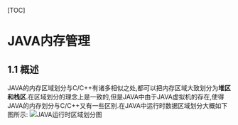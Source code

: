 
[TOC]

# JAVA内存管理

## 1.1 概述
JAVA的内存区域划分与C/C++有诸多相似之处,都可以把内存区域大致划分为**堆区和栈区**.在区域划分的理念上是一致的,但是JAVA中由于JAVA虚拟机的存在,使得JAVA的内存划分与C/C++又有一些区别.在JAVA中运行时数据区域划分大概如下图所示:
![JAVA运行时区域划分图](./images/JAVA%E8%BF%90%E8%A1%8C%E6%97%B6%E6%95%B0%E6%8D%AE%E5%8C%BA.png "JAVA运行时数据区.png")
